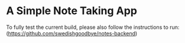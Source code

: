 # A Simple Note Taking App

To fully test the current build, please also follow the instructions to run: 
(https://github.com/swedishgoodbye/notes-backend)

